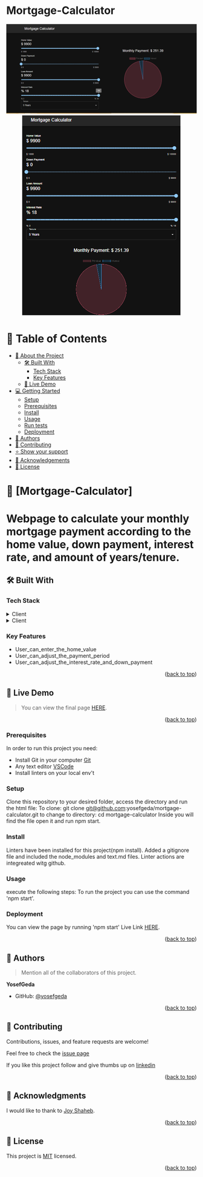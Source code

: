 # Mortgage-Calculator

<a name="readme-top"></a>

<div align="center">
  <img src='./assets/desktop.png'/>
  <img src='./assets/mobile.png'/>
</div>

<!-- TABLE OF CONTENTS -->

# 📗 Table of Contents

- [📖 About the Project](#about-project)
  - [🛠 Built With](#built-with)
    - [Tech Stack](#tech-stack)
    - [Key Features](#key-features)
  - [🚀 Live Demo](#live-demo)
- [💻 Getting Started](#getting-started)
  - [Setup](#setup)
  - [Prerequisites](#prerequisites)
  - [Install](#install)
  - [Usage](#usage)
  - [Run tests](#run-tests)
  - [Deployment](#triangular_flag_on_post-deployment)
- [👥 Authors](#authors)
- [🤝 Contributing](#contributing)
- [⭐️ Show your support](#support)
- [🙏 Acknowledgements](#acknowledgements)
- [📝 License](#license)


# 📖 [Mortgage-Calculator] <a name="about-project"></a>


# Webpage to calculate your monthly mortgage payment according to the home value, down payment, interest rate, and amount of years/tenure.  

## 🛠 Built With <a name="built-with"></a>

### Tech Stack <a name="tech-stack"></a>

<details>
  <summary>Client</summary>
  <ul>
    <li>React</li>
  </ul>
</details>
<details>
  <summary>Client</summary>
  <ul>
    <li>Material UI</li>
  </ul>
</details>

<!-- Features -->

### Key Features <a name="key-features"></a>

- User_can_enter_the_home_value
- User_can_adjust_the_payment_period
- User_can_adjust_the_interest_rate_and_down_payment

<p align="right">(<a href="#readme-top">back to top</a>)</p>

<!-- LIVE DEMO -->
## 🚀 Live Demo <a name="live-demo"></a>

>You can view the final page [HERE](https://mortgage-d2zf.onrender.com).

<p align="right">(<a href="#readme-top">back to top</a>)</p>


### Prerequisites

In order to run this project you need:
- Install Git in your computer [Git](https://git-scm.com/downloads)
- Any text editor [VSCode](https://code.visualstudio.com/download) 
- Install linters on your local env't
 
### Setup

Clone this repository to your desired folder, access the directory and run the html file: 
To clone: git clone git@github.com:yosefgeda/mortgage-calculator.git
to change to directory: cd mortgage-calculator
Inside you will find the file open it and run npm start.


### Install

Linters have been installed for this project(npm install).
Added a gitignore file and included the node_modules and text.md files.
Linter actions are integreated witg github.

### Usage
execute the following steps:
To run the project you can use the command 'npm start'.

### Deployment
You can view the page by running 'npm start'
Live Link [HERE](https://mortgage-d2zf.onrender.com).


<p align="right">(<a href="#readme-top">back to top</a>)</p>

<!-- AUTHORS -->

## 👥 Authors <a name="authors"></a>

> Mention all of the collaborators of this project.

 **YosefGeda**
- GitHub: [@yosefgeda](https://github.com/yosefgeda)


<p align="right">(<a href="#readme-top">back to top</a>)</p>

<!-- CONTRIBUTING -->
## 🤝 Contributing <a name="contributing"></a>

Contributions, issues, and feature requests are welcome!

Feel free to check the [issue page](https://github.com/yosefgeda/mortgage-calculator/issues)

<!-- SUPPORT -->

If you like this project follow and give thumbs up on [linkedin](https://www.linkedin.com/in/yosefgeda)

<p align="right">(<a href="#readme-top">back to top</a>)</p>


<!-- ACKNOWLEDGEMENTS -->

## 🙏 Acknowledgments <a name="acknowledgements"></a>

I would like to thank to [Joy Shaheb](https://www.youtube.com/@JoyShaheb).

<p align="right">(<a href="#readme-top">back to top</a>)</p>


## 📝 License <a name="license"></a>

This project is [MIT](https://github.com/Lornakaboro/Awesome-books/blob/main/LICENSE) licensed.

<p align="right">(<a href="#readme-top">back to top</a>)</p>


